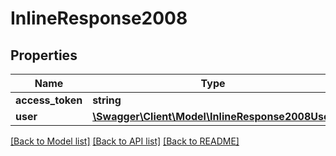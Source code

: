 # InlineResponse2008

## Properties
Name | Type | Description | Notes
------------ | ------------- | ------------- | -------------
**access_token** | **string** |  | [optional] 
**user** | [**\Swagger\Client\Model\InlineResponse2008User**](InlineResponse2008User.md) |  | [optional] 

[[Back to Model list]](../README.md#documentation-for-models) [[Back to API list]](../README.md#documentation-for-api-endpoints) [[Back to README]](../README.md)


